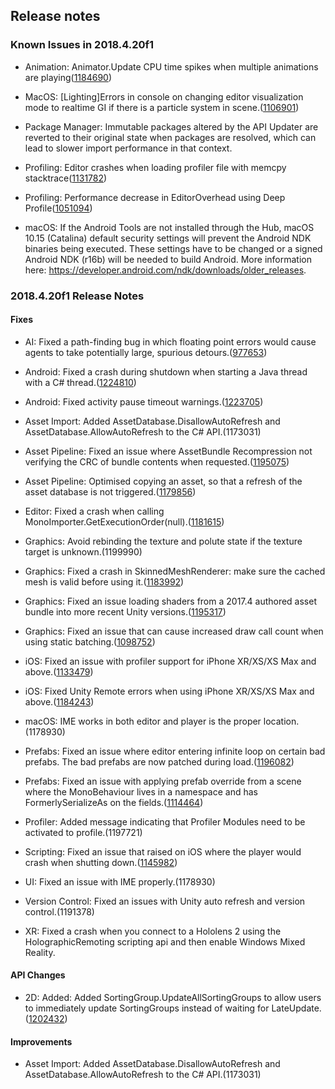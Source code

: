 ## Release notes

### Known Issues in 2018.4.20f1

-   Animation: Animator.Update CPU time spikes when multiple animations are playing([1184690](https://issuetracker.unity3d.com/issues/animator-dot-update-cpu-time-spikes-when-multiple-animations-are-playing))

-   MacOS: \[Lighting\]Errors in console on changing editor visualization mode to realtime GI if there is a particle system in scene.([1106901](https://issuetracker.unity3d.com/issues/lighting-errors-in-console-on-changing-editor-visualization-mode-to-realtime-gi-if-there-is-a-particle-system-in-scene))

-   Package Manager: Immutable packages altered by the API Updater are reverted to their original state when packages are resolved, which can lead to slower import performance in that context.

-   Profiling: Editor crashes when loading profiler file with memcpy stacktrace([1131782](https://issuetracker.unity3d.com/issues/editor-crashes-when-loading-profiler-file-with-memcpy-stacktrace))

-   Profiling: Performance decrease in EditorOverhead using Deep Profile([1051094](https://issuetracker.unity3d.com/issues/performance-decrease-in-editoroverhead-using-deep-profile))

-   macOS: If the Android Tools are not installed through the Hub, macOS 10.15 (Catalina) default security settings will prevent the Android NDK binaries being executed. These settings have to be changed or a signed Android NDK (r16b) will be needed to build Android. More information here: https://developer.android.com/ndk/downloads/older_releases.

### 2018.4.20f1 Release Notes

#### Fixes

-   AI: Fixed a path-finding bug in which floating point errors would cause agents to take potentially large, spurious detours.([977653](https://issuetracker.unity3d.com/issues/navmeshpath-sometimes-returns-bad-paths-when-using-obstacle-carving))

-   Android: Fixed a crash during shutdown when starting a Java thread with a C# thread.([1224810](https://issuetracker.unity3d.com/issues/android-il2cpp-app-crashes-during-shutdown-when-starting-a-java-thread-with-a-c-number-thread))

-   Android: Fixed activity pause timeout warnings.([1223705](https://issuetracker.unity3d.com/issues/android-activity-pause-timeout-for-activityrecord-warning-issued-when-executing-application-dot-quit))

-   Asset Import: Added AssetDatabase.DisallowAutoRefresh and AssetDatabase.AllowAutoRefresh to the C# API.(1173031)

-   Asset Pipeline: Fixed an issue where AssetBundle Recompression not verifying the CRC of bundle contents when requested.([1195075](https://issuetracker.unity3d.com/issues/assetbundles-recompressassetbundle-never-does-the-expected-crc-check))

-   Asset Pipeline: Optimised copying an asset, so that a refresh of the asset database is not triggered.([1179856](https://issuetracker.unity3d.com/issues/assetdatabase-dot-refresh-performance-regression-in-big-projects-takes-significantly-more-time))

-   Editor: Fixed a crash when calling MonoImporter.GetExecutionOrder(null).([1181615](https://issuetracker.unity3d.com/issues/crash-on-monoimporter-custom-getexecutionorder-when-deleting-a-script-with-unapplied-changes-in-script-execution-order))

-   Graphics: Avoid rebinding the texture and polute state if the texture target is unknown.(1199990)

-   Graphics: Fixed a crash in SkinnedMeshRenderer: make sure the cached mesh is valid before using it.([1183992](https://issuetracker.unity3d.com/issues/crash-when-dragging-an-asset-with-skinnedmeshrenderer-component-created-using-saveasprefabasset-after-changing-objectss-mesh))

-   Graphics: Fixed an issue loading shaders from a 2017.4 authored asset bundle into more recent Unity versions.([1195317](https://issuetracker.unity3d.com/issues/oculus-quest-game-view-is-offset-in-each-eye-when-loading-assets-from-asset-bundles-on-single-pass))

-   Graphics: Fixed an issue that can cause increased draw call count when using static batching.([1098752](https://issuetracker.unity3d.com/issues/android-static-batching-performance-regression-since-2018-dot-1))

-   iOS: Fixed an issue with profiler support for iPhone XR/XS/XS Max and above.([1133479](https://issuetracker.unity3d.com/issues/ios-built-player-fails-to-connect-to-profiler-when-using-iphone-xr-iphone-xs-or-iphone-xs-max))

-   iOS: Fixed Unity Remote errors when using iPhone XR/XS/XS Max and above.([1184243](https://issuetracker.unity3d.com/issues/ios13-getting-couldnt-create-device-api-for-device-in-the-console-when-connecting-ios13-device-with-unity-connect-on-windows))

-   macOS: IME works in both editor and player is the proper location.(1178930)

-   Prefabs: Fixed an issue where editor entering infinite loop on certain bad prefabs. The bad prefabs are now patched during load.([1196082](https://issuetracker.unity3d.com/issues/editor-freeze-when-opening-a-prefab-with-incorrect-references-in-the-prefab-edit-mode))

-   Prefabs: Fixed an issue with applying prefab override from a scene where the MonoBehaviour lives in a namespace and has FormerlySerializeAs on the fields.([1114464](https://issuetracker.unity3d.com/issues/string-doesnt-change-when-its-value-is-modified-in-the-yaml-scene-and-formerlyserializardasattribute-is-used))

-   Profiler: Added message indicating that Profiler Modules need to be activated to profile.(1197721)

-   Scripting: Fixed an issue that raised on iOS where the player would crash when shutting down.([1145982](https://issuetracker.unity3d.com/issues/ios-crash-on-lookup-core-basic-string-char-core-stringstoragedefault-at-hash-set-dot-h-645-49-during-unity-cleanup))

-   UI: Fixed an issue with IME properly.(1178930)

-   Version Control: Fixed an issues with Unity auto refresh and version control.(1191378)

-   XR: Fixed a crash when you connect to a Hololens 2 using the HolographicRemoting scripting api and then enable Windows Mixed Reality.

#### API Changes

-   2D: Added: Added SortingGroup.UpdateAllSortingGroups to allow users to immediately update SortingGroups instead of waiting for LateUpdate.([1202432](https://issuetracker.unity3d.com/issues/sortinggroup-has-no-effect-to-game-objects-immediately-after-instantiating-them))

#### Improvements

-   Asset Import: Added AssetDatabase.DisallowAutoRefresh and AssetDatabase.AllowAutoRefresh to the C# API.(1173031)
